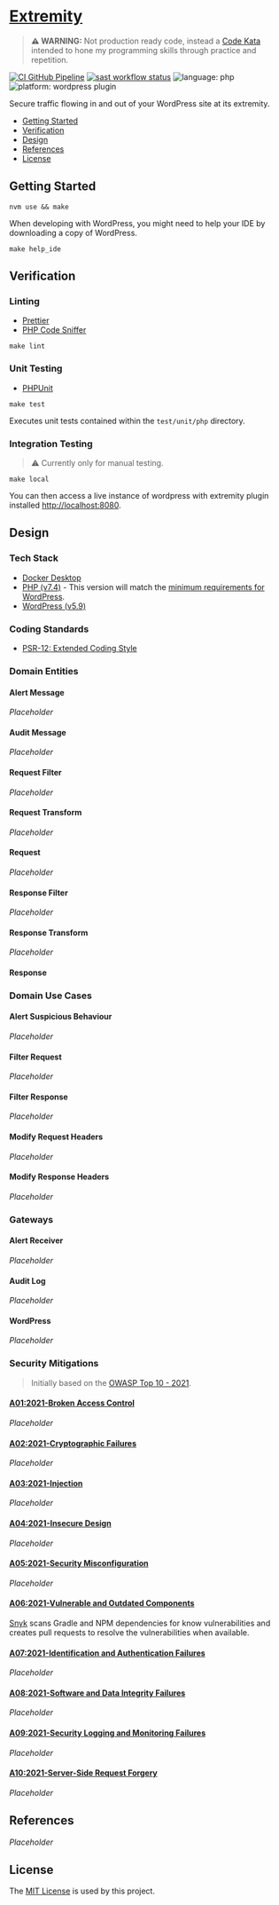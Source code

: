 # [Extremity](https://github.com/dbtedman/kata-extremity)

> **⚠️ WARNING:** Not production ready code, instead a [Code Kata](https://github.com/dbtedman#code-kata) intended to
> hone my programming skills through practice and repetition.

[![CI GitHub Pipeline](https://img.shields.io/github/workflow/status/dbtedman/kata-extremity/ci?style=for-the-badge&logo=github&label=ci)](https://github.com/dbtedman/kata-extremity/actions/workflows/ci.yml)
[![sast workflow status](https://img.shields.io/github/workflow/status/dbtedman/kata-extremity/sast?style=for-the-badge&logo=github&label=sast)](https://github.com/dbtedman/kata-extremity/actions/workflows/sast.yml)
![language: php](https://img.shields.io/badge/language-php-blue.svg?style=for-the-badge)
![platform: wordpress plugin](https://img.shields.io/badge/platform-wordpress%20plugin-blue.svg?style=for-the-badge)

Secure traffic flowing in and out of your WordPress site at its extremity.

-   [Getting Started](#getting-started)
-   [Verification](#verification)
-   [Design](#design)
-   [References](#references)
-   [License](#license)

## Getting Started

```shell
nvm use && make
```

When developing with WordPress, you might need to help your IDE by downloading a copy of WordPress.

```shell
make help_ide
```

## Verification

### Linting

-   [Prettier](https://prettier.io)
-   [PHP Code Sniffer](https://github.com/squizlabs/PHP_CodeSniffer)

```shell
make lint
```

### Unit Testing

-   [PHPUnit](https://phpunit.de)

```shell
make test
```

Executes unit tests contained within the `test/unit/php` directory.

### Integration Testing

> ⚠️ Currently only for manual testing.

```shell
make local
```

You can then access a live instance of wordpress with extremity plugin installed [http://localhost:8080](http://localhost:8080).

## Design

### Tech Stack

-   [Docker Desktop](https://www.docker.com/products/docker-desktopm)
-   [PHP (v7.4)](https://www.php.net) - This version will match the [minimum requirements for WordPress](https://en-au.wordpress.org/about/requirements/).
-   [WordPress (v5.9)](https://wordpress.org/)

### Coding Standards

-   [PSR-12: Extended Coding Style](https://www.php-fig.org/psr/psr-12/)

### Domain Entities

#### Alert Message

_Placeholder_

#### Audit Message

_Placeholder_

#### Request Filter

_Placeholder_

#### Request Transform

_Placeholder_

#### Request

_Placeholder_

#### Response Filter

_Placeholder_

#### Response Transform

_Placeholder_

#### Response

### Domain Use Cases

#### Alert Suspicious Behaviour

_Placeholder_

#### Filter Request

_Placeholder_

#### Filter Response

_Placeholder_

#### Modify Request Headers

_Placeholder_

#### Modify Response Headers

_Placeholder_

### Gateways

#### Alert Receiver

_Placeholder_

#### Audit Log

_Placeholder_

#### WordPress

_Placeholder_

### Security Mitigations

> Initially based on the [OWASP Top 10 - 2021](https://owasp.org/www-project-top-ten/).

#### [A01:2021-Broken Access Control](https://owasp.org/Top10/A01_2021-Broken_Access_Control/)

_Placeholder_

#### [A02:2021-Cryptographic Failures](https://owasp.org/Top10/A02_2021-Cryptographic_Failures/)

_Placeholder_

#### [A03:2021-Injection](https://owasp.org/Top10/A03_2021-Injection/)

_Placeholder_

#### [A04:2021-Insecure Design](https://owasp.org/Top10/A04_2021-Insecure_Design/)

_Placeholder_

#### [A05:2021-Security Misconfiguration](https://owasp.org/Top10/A05_2021-Security_Misconfiguration/)

_Placeholder_

#### [A06:2021-Vulnerable and Outdated Components](https://owasp.org/Top10/A06_2021-Vulnerable_and_Outdated_Components/)

[Snyk](https://snyk.io) scans Gradle and NPM dependencies for know vulnerabilities and creates pull requests to resolve the vulnerabilities when available.

#### [A07:2021-Identification and Authentication Failures](https://owasp.org/Top10/A07_2021-Identification_and_Authentication_Failures/)

_Placeholder_

#### [A08:2021-Software and Data Integrity Failures](https://owasp.org/Top10/A08_2021-Software_and_Data_Integrity_Failures/)

_Placeholder_

#### [A09:2021-Security Logging and Monitoring Failures](https://owasp.org/Top10/A09_2021-Security_Logging_and_Monitoring_Failures/)

_Placeholder_

#### [A10:2021-Server-Side Request Forgery](https://owasp.org/Top10/A10_2021-Server-Side_Request_Forgery_%28SSRF%29/)

_Placeholder_

## References

_Placeholder_

## License

The [MIT License](./LICENSE.md) is used by this project.
